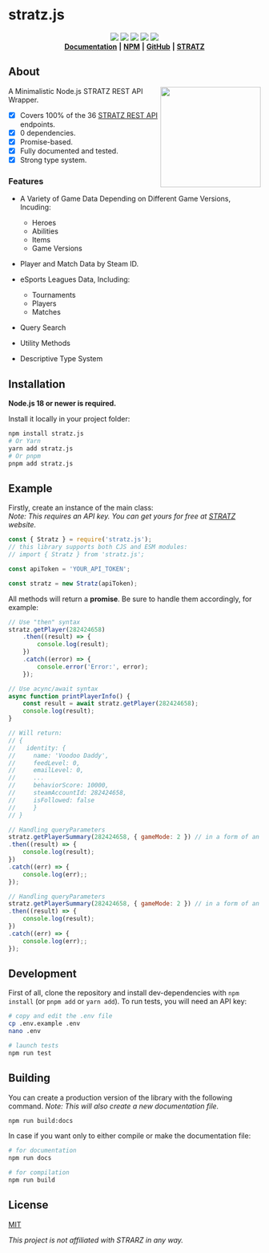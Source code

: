 # stratz.js

<div align="center">
  <a href="https://github.com/ChocolateNao/stratz.js">
    <img src="https://img.shields.io/github/release/ChocolateNao/stratz.js.svg" /></a>
  <a href="https://www.npmjs.com/package/stratz.js">
    <img src="https://img.shields.io/github/actions/workflow/status/ChocolateNao/stratz.js/npm-publish.yml" /></a>
  <a href="https://www.npmjs.com/package/stratz.js">
    <img src="https://img.shields.io/badge/types-TypeScript-blue" /></a>
  <a href="https://codecov.io/gh/ChocolateNao/stratz.js" > 
 <img src="https://img.shields.io/codecov/c/github/ChocolateNao/stratz.js"/></a>
  <a href="https://github.com/ChocolateNao/stratz.js/blob/master/LICENSE">
    <img src="https://img.shields.io/github/license/ChocolateNao/stratz.js.svg" /></a>
</div>

<div align="center">
  <a href="https://github.com/ChocolateNao/stratz.js/blob/master/DOCS.md">
    <b>Documentation</b></a>
  <b>|</b>
  <a href="https://www.npmjs.com/package/stratz.js">
      <b>NPM</b></a>
  <b>|</b>
  <i class="fab fa-github"></i>
  <a href="https://github.com/ChocolateNao/stratz.js">
      <b>GitHub</b></a>
  <b>|</b>
  <a href="https://stratz.com/api">
      <b>STRATZ</b></a>
</div>

## About

<a href="https://stratz.com"><img src="https://stratz.com/images/stratz_knowledge_graph_logo.png" align="right" width="200px"/></a>
A Minimalistic Node.js STRATZ REST API Wrapper.  

- [x] Covers 100% of the 36 [STRATZ REST API](https://docs.stratz.com/index.html) endpoints.
- [x] 0 dependencies.
- [x] Promise-based.
- [x] Fully documented and tested.
- [x] Strong type system.

### Features

- A Variety of Game Data Depending on Different Game Versions, Incuding:
  - Heroes
  - Abilities
  - Items
  - Game Versions
- Player and Match Data by Steam ID.

- eSports Leagues Data, Including:
  - Tournaments
  - Players
  - Matches
- Query Search
- Utility Methods
- Descriptive Type System

## Installation

**Node.js 18 or newer is required.**

Install it locally in your project folder:

```bash
npm install stratz.js
# Or Yarn
yarn add stratz.js
# Or pnpm
pnpm add stratz.js
```

## Example

Firstly, create an instance of the main class:  
*Note: This requires an API key. You can get yours for free at [STRATZ](https://stratz.com/api) website.*

```javascript
const { Stratz } = require('stratz.js');
// this library supports both CJS and ESM modules:
// import { Stratz } from 'stratz.js';

const apiToken = 'YOUR_API_TOKEN';

const stratz = new Stratz(apiToken);
```

All methods will return a **promise**. Be sure to handle them accordingly, for example:

```javascript
// Use "then" syntax
stratz.getPlayer(282424658)
    .then((result) => {
        console.log(result);
    })
    .catch((error) => {
        console.error('Error:', error);
    });

// Use acync/await syntax
async function printPlayerInfo() {
    const result = await stratz.getPlayer(282424658);
    console.log(result);
}

// Will return:
// {
//   identity: {
//     name: 'Voodoo Daddy',
//     feedLevel: 0,
//     emailLevel: 0,
//     ...
//     behaviorScore: 10000,
//     steamAccountId: 282424658,
//     isFollowed: false
//     }
// }

// Handling queryParameters
stratz.getPlayerSummary(282424658, { gameMode: 2 }) // in a form of an object
.then((result) => {
    console.log(result);
})
.catch((err) => {
    console.log(err);;
});

// Handling queryParameters
stratz.getPlayerSummary(282424658, { gameMode: 2 }) // in a form of an object
.then((result) => {
    console.log(result);
})
.catch((err) => {
    console.log(err);;
});
```

## Development

First of all, clone the repository and install dev-dependencies with `npm install` (or `pnpm add` or `yarn add`). To run tests, you will need an API key:

```bash
# copy and edit the .env file
cp .env.example .env
nano .env

# launch tests
npm run test
```

## Building

You can create a production version of the library with the following command.
*Note: This will also create a new documentation file.*

```bash
npm run build:docs
```

In case if you want only to either compile or make the documentation file:

```bash
# for documentation
npm run docs

# for compilation
npm run build
```

## License

[MIT](https://github.com/ChocolateNao/stratz.js/blob/master/LICENSE)

*This project is not affiliated with STRARZ in any way.*
